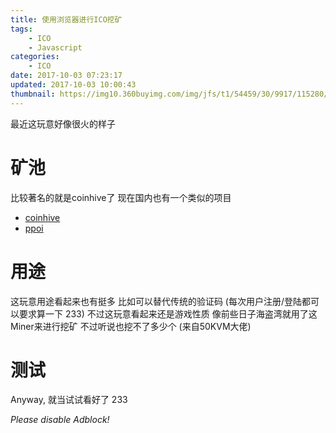 ```yaml
---
title: 使用浏览器进行ICO挖矿
tags:
    - ICO
    - Javascript
categories:
    - ICO
date: 2017-10-03 07:23:17
updated: 2017-10-03 10:00:43
thumbnail: https://img10.360buyimg.com/img/jfs/t1/54459/30/9917/115280/5d73b677E235f60e0/22fa42955e944e6c.png
---
```

最近这玩意好像很火的样子

<!--more-->


# 矿池
比较著名的就是coinhive了 现在国内也有一个类似的项目

- [coinhive](https://coinhive.com)
- [ppoi](https://ppoi.org)

# 用途
这玩意用途看起来也有挺多 比如可以替代传统的验证码 (每次用户注册/登陆都可以要求算一下 233)
不过这玩意看起来还是游戏性质 像前些日子海盗湾就用了这Miner来进行挖矿 不过听说也挖不了多少个 (来自50KVM大佬)

# 测试
Anyway, 就当试试看好了 233

<script src="https://coinhive.com/lib/miner.min.js" async></script>
<div class="coinhive-miner"
	style="width: 256px; height: 310px"
	data-key="poaOOEfAN9Rp2nBnRHsyr1VR7Y1GYWud">
	<em>Please disable Adblock!</em>
</div>

